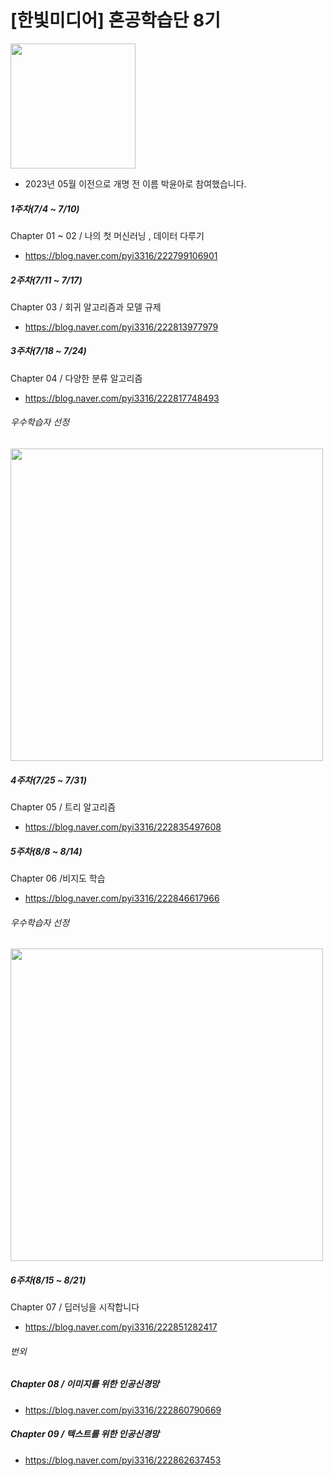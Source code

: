 # [한빛미디어] 혼공학습단 8기 
<img width="200" src="https://user-images.githubusercontent.com/102473586/236403984-2ee28394-655a-4b41-a032-f1fe3f657352.jpg">

- 2023년 05월 이전으로 개명 전 이름 박윤아로 참여했습니다.  


##### 1주차(7/4 ~ 7/10)	
Chapter 01 ~ 02 / 나의 첫 머신러닝 , 데이터 다루기 

- https://blog.naver.com/pyi3316/222799106901

##### 2주차(7/11 ~ 7/17)	
Chapter 03	/ 회귀 알고리즘과 모델 규제 
- https://blog.naver.com/pyi3316/222813977979

##### 3주차(7/18 ~ 7/24)	
Chapter 04	/ 다양한 분류 알고리즘 
- https://blog.naver.com/pyi3316/222817748493

###### 우수학습자 선정 
<img width="500" src="https://user-images.githubusercontent.com/102473586/236404084-2831360b-e882-4c76-aa65-334800875147.jpg">

##### 4주차(7/25 ~ 7/31)	
Chapter 05	/ 트리 알고리즘 
- https://blog.naver.com/pyi3316/222835497608

##### 5주차(8/8 ~ 8/14)	
Chapter 06	/비지도 학습 
- https://blog.naver.com/pyi3316/222846617966

###### 우수학습자 선정 
<img width="500" src="https://user-images.githubusercontent.com/102473586/236404154-19d84493-af57-412b-a78c-6423ee3ac832.jpg">

##### 6주차(8/15 ~ 8/21)	
Chapter 07	/ 딥러닝을 시작합니다 
- https://blog.naver.com/pyi3316/222851282417


###### 번외 

##### Chapter 08 / 이미지를 위한 인공신경망 
- https://blog.naver.com/pyi3316/222860790669

##### Chapter 09 / 텍스트를 위한 인공신경망 
- https://blog.naver.com/pyi3316/222862637453
